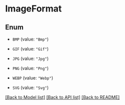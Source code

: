 # ImageFormat

## Enum


* `BMP` (value: `"Bmp"`)

* `GIF` (value: `"Gif"`)

* `JPG` (value: `"Jpg"`)

* `PNG` (value: `"Png"`)

* `WEBP` (value: `"Webp"`)

* `SVG` (value: `"Svg"`)


[[Back to Model list]](../README.md#documentation-for-models) [[Back to API list]](../README.md#documentation-for-api-endpoints) [[Back to README]](../README.md)


